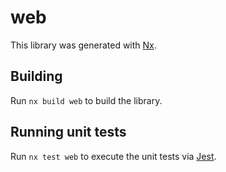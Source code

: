 # web

This library was generated with [Nx](https://nx.dev).

## Building

Run `nx build web` to build the library.

## Running unit tests

Run `nx test web` to execute the unit tests via [Jest](https://jestjs.io).
